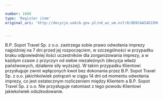 ```yaml
---

number: 1608
type: 'Register item'
original_uri: 'http://decyzje.uokik.gov.pl/nd_wz_um.nsf/0/8D9CAA54D199C8A9C12575C3002DEEA4?OpenDocument'


---
```


B.P. Sopot Travel Sp. z o.o. zastrzega sobie prawo odwołania imprezy najpóźniej na 7 dni przed jej rozpoczęciem, w szczególności w przypadku braku odpowiedniej ilości uczestników dla zorganizowania imprezy, a w każdym czasie z przyczyn od siebie niezależnych (decyzja władz państwowych, działanie siły wyższej). W takim przypadku Klientowi przysługuje zwrot wpłąconych kwot bez dokonania przez B.P. Sopot Travel Sp. z o.o. jakichkolwiek potrąceń w ciągu 14 dni od momentu odwołania imprezy, co jest ostatecznym rozliczeniem między Klientem a B.P. Sopot Travel Sp. z o.o. Nie przysługuje natomiast z tego powodu Klientowi jakiekolwiek odszkodowanie.
